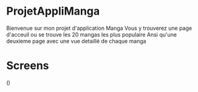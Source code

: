 # ProjetAppliManga

Bienvenue sur mon projet d'application Manga 
Vous y trouverez une page d'acceuil ou se trouve les 20 mangas les plus populaire
Ansi qu'une deuxieme page avec une vue detaillé de chaque manga 


# Screens
()
